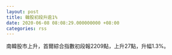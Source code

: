 ```yaml
---
layout: post
title: 韓股初段升逾1%
date: 2020-06-08 08:08:29.000000000 +08:00
categories: rss
---
```


南韓股市上升，首爾綜合指數初段報2209點，上升27點，升幅1.3%。
